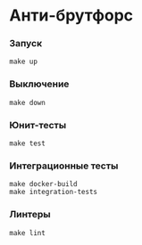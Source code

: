 # Анти-брутфорс

### Запуск

```
make up
```

### Выключение

```
make down
```

### Юнит-тесты

```
make test
```

### Интеграционные тесты

```
make docker-build
make integration-tests
```

### Линтеры

```
make lint
```